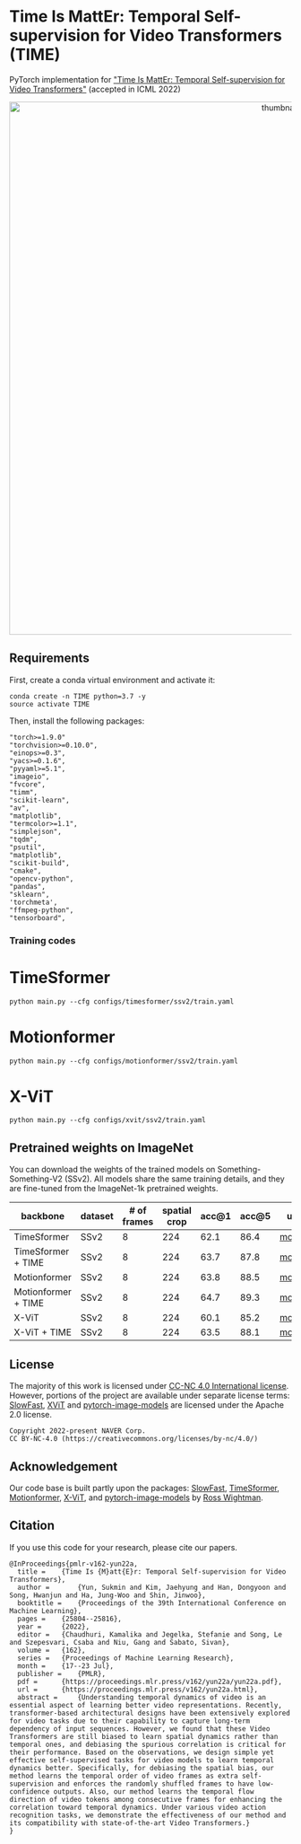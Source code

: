 # Time Is MattEr: Temporal Self-supervision for Video Transformers (TIME)

PyTorch implementation for <a href=https://arxiv.org/abs/2207.09067>"Time Is MattEr: Temporal Self-supervision for Video Transformers"</a> (accepted in ICML 2022)

<p align="center">
<img width="950" alt="thumbnail" src="https://user-images.githubusercontent.com/34064646/178366422-f7db1073-81ef-46c3-889d-eb55046ef7f6.png">
</p>

## Requirements
First, create a conda virtual environment and activate it:
```
conda create -n TIME python=3.7 -y
source activate TIME
```
Then, install the following packages:
```
"torch>=1.9.0"
"torchvision>=0.10.0",
"einops>=0.3",
"yacs>=0.1.6",
"pyyaml>=5.1",
"imageio",
"fvcore",
"timm",
"scikit-learn",
"av",
"matplotlib",
"termcolor>=1.1",
"simplejson",
"tqdm",
"psutil",
"matplotlib",
"scikit-build",
"cmake",
"opencv-python",
"pandas",
"sklearn",
'torchmeta',
"ffmpeg-python",
"tensorboard",
```


### Training codes
# TimeSformer 
```
python main.py --cfg configs/timesformer/ssv2/train.yaml
```

# Motionformer
```
python main.py --cfg configs/motionformer/ssv2/train.yaml
```

# X-ViT
```
python main.py --cfg configs/xvit/ssv2/train.yaml
```

## Pretrained weights on ImageNet
You can download the weights of the trained models on Something-Something-V2 (SSv2). All models share the same training details, and they are fine-tuned from the ImageNet-1k pretrained weights.

| backbone  | dataset | # of frames	| spatial crop | acc@1 | acc@5 | url |
| ------------- | ------------- | ------------- | ------------- | ------------- | ------------- | ------------- |
| TimeSformer        | SSv2 | 8 | 224 | 62.1 | 86.4 | <a href="https://drive.google.com/file/d/1CPOr9LopYEJbDwTc0B0bJcp0L12FKyrY/view?usp=sharing">model</a> |
| TimeSformer + TIME | SSv2 | 8 | 224 | 63.7 | 87.8 | <a href="https://drive.google.com/file/d/105ld0h0zUNjqBOW1nJLmRlozTKumCaZH/view?usp=sharing">model</a> |
| Motionformer        | SSv2 | 8 | 224 | 63.8 | 88.5 | <a href="https://drive.google.com/file/d/1F2tC9WR4Wqt3W4w6JVefRn3SxtmbukpW/view?usp=sharing">model</a> |
| Motionformer + TIME | SSv2 | 8 | 224 | 64.7 | 89.3 | <a href="https://drive.google.com/file/d/15J9YvNqYdNcDn8b76LHH-BUrJ7GdBxlM/view?usp=sharing">model</a> |
| X-ViT        | SSv2 | 8 | 224 | 60.1 | 85.2 | <a href="https://drive.google.com/file/d/1GRwhdO0Egmd7oqjkI7WzxLd7srXn2ci1/view?usp=sharing">model</a> |
| X-ViT + TIME | SSv2 | 8 | 224 | 63.5 | 88.1 | <a href="https://drive.google.com/file/d/1oIvocStaf9bYHKy8PxH-fY8v1aOCXEkn/view?usp=sharing">model</a> |


## License
The majority of this work is licensed under [CC-NC 4.0 International license](LICENSE). However, portions of the project are available under separate license terms: [SlowFast](https://github.com/facebookresearch/SlowFast), [XViT](https://github.com/1adrianb/video-transformers) and [pytorch-image-models](https://github.com/rwightman/pytorch-image-models) are licensed under the Apache 2.0 license.
```
Copyright 2022-present NAVER Corp.
CC BY-NC-4.0 (https://creativecommons.org/licenses/by-nc/4.0/)
```

## Acknowledgement
Our code base is built partly upon the packages: 
<a href="https://github.com/facebookresearch/SlowFast">SlowFast</a>, <a href=https://github.com/facebookresearch/TimeSformer>TimeSformer</a>, <a href=https://github.com/facebookresearch/Motionformer>Motionformer</a>, <a href=https://github.com/1adrianb/video-transformers>X-ViT</a>, and <a href=https://github.com/rwightman/pytorch-image-models>pytorch-image-models</a> by <a href=https://github.com/rwightman>Ross Wightman</a>.

## Citation
If you use this code for your research, please cite our papers.
```
@InProceedings{pmlr-v162-yun22a,
  title = 	 {Time Is {M}att{E}r: Temporal Self-supervision for Video Transformers},
  author =       {Yun, Sukmin and Kim, Jaehyung and Han, Dongyoon and Song, Hwanjun and Ha, Jung-Woo and Shin, Jinwoo},
  booktitle = 	 {Proceedings of the 39th International Conference on Machine Learning},
  pages = 	 {25804--25816},
  year = 	 {2022},
  editor = 	 {Chaudhuri, Kamalika and Jegelka, Stefanie and Song, Le and Szepesvari, Csaba and Niu, Gang and Sabato, Sivan},
  volume = 	 {162},
  series = 	 {Proceedings of Machine Learning Research},
  month = 	 {17--23 Jul},
  publisher =    {PMLR},
  pdf = 	 {https://proceedings.mlr.press/v162/yun22a/yun22a.pdf},
  url = 	 {https://proceedings.mlr.press/v162/yun22a.html},
  abstract = 	 {Understanding temporal dynamics of video is an essential aspect of learning better video representations. Recently, transformer-based architectural designs have been extensively explored for video tasks due to their capability to capture long-term dependency of input sequences. However, we found that these Video Transformers are still biased to learn spatial dynamics rather than temporal ones, and debiasing the spurious correlation is critical for their performance. Based on the observations, we design simple yet effective self-supervised tasks for video models to learn temporal dynamics better. Specifically, for debiasing the spatial bias, our method learns the temporal order of video frames as extra self-supervision and enforces the randomly shuffled frames to have low-confidence outputs. Also, our method learns the temporal flow direction of video tokens among consecutive frames for enhancing the correlation toward temporal dynamics. Under various video action recognition tasks, we demonstrate the effectiveness of our method and its compatibility with state-of-the-art Video Transformers.}
}
```
